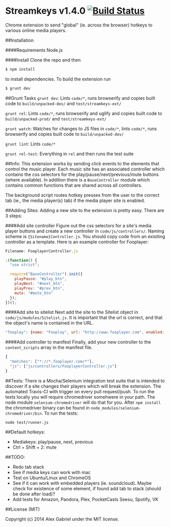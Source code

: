 # Streamkeys v1.4.0 [![Build Status](https://travis-ci.org/berrberr/streamkeys.svg?branch=master)](https://travis-ci.org/berrberr/streamkeys)

Chrome extension to send "global" (ie. across the browser) hotkeys to various online media players.

##Installation

####Requirements
Node.js

####Install
Clone the repo and then
```bash
$ npm install
```
to install dependencies. To build the extension run
```bash
$ grunt dev
```

##Grunt Tasks
`grunt dev`: Lints `code/*`, runs browserify and copies built code to `build/unpacked-dev/` and `test/streamkeys-ext/`

`grunt rel`: Lints `code/*`, runs browserify and uglify and copies built code to `build/unpacked-prod/` and `test/streamkeys-ext/`

`grunt watch`: Watches for changes to JS files in `code/*`, lints `code/*`, runs browserify and copies built code to `build/unpacked-dev/`

`grunt lint`: Lints `code/*`

`grunt rel-test`: Everything in `rel` and then runs the test suite

##Info:
This extension works by sending click events to the elements that control the music player. Each music site has an associated controller which contains the css selectors for the play/pause/next/previous/mute buttons (where available). In addition there is a `BaseController` module which contains common functions that are shared across all controllers.

The background script routes hotkey presses from the user to the correct tab (ie., the media player(s) tab) if the media player site is enabled.

##Adding Sites:
Adding a new site to the extension is pretty easy. There are 3 steps:

####Add site controller
Figure out the css selectors for a site's media player buttons and create a new controller in `code/js/controllers/`. Naming scheme is `{Sitename}Controller.js`. You should copy code from an exisiting controller as a template. Here is an example controller for Fooplayer:

```javascript
Filename: FooplayerController.js

;(function() {
  "use strict";

  require("BaseController").init({
    playPause: "#play_btn",
    playNext: "#next_btn",
    playPrev: "#prev_btn",
    mute: "#mute_btn"
  });
})();
```

####Add site to sitelist
Next add the site to the Sitelist object in `code/js/modules/Sitelist.js`. It is important that the url is correct, and that the object's name is contained in the URL.

```javascript
"fooplay": {name: "Fooplay", url: "http://www.fooplayer.com", enabled: true, url_regex: null}
```

####Add controller to manifest
Finally, add your new controller to the `content_scripts` array in the manifest file.

```javascript
{
  "matches": ["*://*.fooplayer.com/*"],
  "js": ["js/controllers/FooplayerController.js"]
}
```

##Tests:
There is a Mocha/Selenium integration test suite that is intended to discover if a site changes their players which will break the extension. The automated Travis-CI with trigger on every pull request/push. To run the tests locally you will require chromedriver somehwere in your path. The node module `selenium-chromedriver` will do that for you. After `npm install` the chromedriver binary can be found in `node_modules/selenium-chromedriver/bin`. To run the tests:
```
node test/runner.js
```

##Default hotkeys:

* Mediakeys: play/pause, next, previous
* Ctrl + Shift + 2: mute

##TODO:
* Redo tab stack
* See if media keys can work with mac
* Test on Ubuntu/Linux and ChromeOS
* See if it can work with embedded players (ie. soundcloud). Maybe check for existence of some element, if found add tab to stack (should be done after load)?
* Add tests for Amazon, Pandora, Plex, PocketCasts Seesu, Spotify, VK

##License (MIT)

Copyright (c) 2014 Alex Gabriel under the MIT license.
